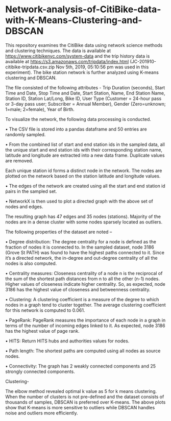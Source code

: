 # Network-analysis-of-CitiBike-data-with-K-Means-Clustering-and-DBSCAN

This repository examines the CitiBike data using network science methods and clustering techniques.
The data is available at https://www.citibikenyc.com/system-data and the trip history data is available at https://s3.amazonaws.com/tripdata/index.html (JC-201910-citibike-tripdata.csv.zip Nov 5th, 2019, 05:10:56 pm was used in this experiment).
The bike station network is further analyzed using K-means clustering and DBSCAN.

The file consisted of the following attributes -
Trip Duration (seconds), Start Time and Date, Stop Time and Date, Start Station, Name, End Station Name, Station ID, Station Lat/Long, Bike ID, User Type (Customer = 24-hour pass or 3-day pass user; Subscriber = Annual Member), Gender (Zero=unknown; 1=male; 2=female), Year of Birth.

To visualize the network, the following data processing is conducted.

• The CSV file is stored into a pandas dataframe and 50 entries are randomly sampled.

• From the combined list of start and end station ids in the sampled data, all the unique start and end station ids with their corresponding station name, latitude and longitude are extracted into a new data frame. Duplicate values are removed.

Each unique station id forms a distinct node in the network. The nodes are plotted on the network based on the station latitude and longitude values.

• The edges of the network are created using all the start and end station id pairs in the sampled set.

• NetworkX is then used to plot a directed graph with the above set of nodes and edges.

The resulting graph has 47 edges and 35 nodes (stations). Majority of the nodes are in a dense cluster with some nodes sparsely located as outliers.

The following properties of the dataset are noted –

• Degree distribution: The degree centrality for a node is defined as the fraction of nodes it is connected to. In the sampled dataset, node 3186 (Grove St PATH) was found to have the highest paths connected to it. Since it’s a directed network, the in-degree and out-degree centrality of all the nodes is also computed.

• Centrality measures: Closeness centrality of a node n is the reciprocal of the sum of the shortest path distances from n to all the other (n-1) nodes. Higher values of closeness indicate higher centrality. So, as expected, node 3186 has the highest value of closeness and betweenness centrality.

• Clustering: A clustering coefficient is a measure of the degree to which nodes in a graph
tend to cluster together. The average clustering coefficient for this network is computed to 0.061.

• PageRank: PageRank measures the importance of each node in a graph in terms of the number of incoming edges linked to it. As expected, node 3186 has the highest value of page rank.

• HITS: Return HITS hubs and authorities values for nodes.

• Path length: The shortest paths are computed using all nodes as source nodes.

• Connectivity: The graph has 2 weakly connected components and 25 strongly connected components.

Clustering- 

The elbow method revealed optimal k value as 5 for k means clustering.
When the number of clusters is not pre-defined and the dataset consists of thousands of samples, DBSCAN is preferred over K-means. The above plots show that K-means is more sensitive to outliers while DBSCAN handles noise and outliers more efficiently.




